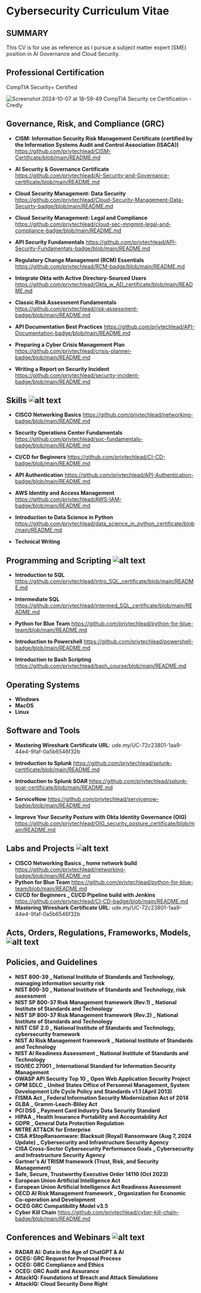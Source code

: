 # Cybersecurity Curriculum Vitae

## SUMMARY
This CV is for use as reference as I pursue a subject matter expert (SME) position in AI Governance and Cloud Security.

## Professional Certification  
CompTIA Security+ Certified 





![Screenshot 2024-10-07 at 18-59-49 CompTIA Security ce Certification - Credly](https://github.com/user-attachments/assets/48475d74-1da4-4b79-9a93-004d45c9d33d)

## Governance, Risk, and Compliance (GRC) 
* __CISM: Information Security Risk Management Certificate (certified by the Information Systems Audit and Control Association (ISACA))__
https://github.com/privtechlead/CISM-Certificate/blob/main/README.md

* __AI Security & Governance Certificate__
https://github.com/privtechlead/AI-Security-and-Governance-certificate/blob/main/README.md

* __Cloud Security Management: Data Security__
https://github.com/privtechlead/Cloud-Security-Management-Data-Secuirty-badge/blob/main/README.md

* __Cloud Security Management: Legal and Compliance__
https://github.com/privtechlead/cloud-sec-mngmnt-legal-and-compliance-badge/blob/main/README.md

* __API Security Fundamentals__
https://github.com/privtechlead/API-Security-Fundamentals-badge/blob/main/README.md
    
* __Regulatory Change Management (RCM) Essentials__
https://github.com/privtechlead/RCM-badge/blob/main/README.md

* __Integrate Okta with Active Directory-Sourced Users__
https://github.com/privtechlead/Okta_w_AD_certificate/blob/main/README.md

* __Classic Risk Assessment Fundamentals__
https://github.com/privtechlead/risk-assessment-badge/blob/main/README.md

* __API Documentation Best Practices__
https://github.com/privtechlead/API-Documentation-badge/blob/main/README.md

*  __Preparing a Cyber Crisis Management Plan__
https://github.com/privtechlead/crisis-planner-badge/blob/main/README.md

* __Writing a Report on Security Incident__
https://github.com/privtechlead/security-incident-badge/blob/main/README.md

## Skills  ![alt text](https://external-content.duckduckgo.com/iu/?u=https%3A%2F%2Fi.pinimg.com%2F236x%2F83%2Fb8%2F73%2F83b873e09c787b78d5c68dad5ae64fcf.jpg%3Fnii%3Dt&f=1&nofb=1&ipt=16950416da9ec2962716d8078345c05716ebb74da974e446f442e037e7684c18&ipo=images)  

*  __CISCO Networking Basics__
https://github.com/privtechlead/networking-badge/blob/main/README.md

* __Security Operations Center Fundamentals__
https://github.com/privtechlead/soc-fundamentals-badge/blob/main/README.md

* __CI/CD for Beginners__
https://github.com/privtechlead/CI-CD-badge/blob/main/README.md

* __API Authentication__
https://github.com/privtechlead/API-Authentication-badge/blob/main/README.md

* __AWS Identity and Access Management__
https://github.com/privtechlead/AWS-IAM-badge/blob/main/README.md

* __Introduction to Data Science in Python__
https://github.com/privtechlead/data_science_in_python_certificate/blob/main/README.md

* __Technical Writing__


## Programming and Scripting   ![alt text](https://media.tenor.com/whgQwNlVvNkAAAAj/xero-code.gif)
* __Introduction to SQL__
https://github.com/privtechlead/intro_SQL_certificate/blob/main/README.md

* __Intermediate SQL__
https://github.com/privtechlead/intermed_SQL_certificate/blob/main/README.md

* __Python for Blue Team__
https://github.com/privtechlead/python-for-blue-team/blob/main/README.md

*  __Introduction to Powershell__
https://github.com/privtechlead/powershell-badge/blob/main/README.md

* __Introduction to Bash Scripting__
https://github.com/privtechlead/bash_course/blob/main/README.md


## Operating Systems 

* __Windows__
* __MacOS__
* __Linux__


## Software and Tools  

* __Mastering Wireshark Certificate URL__:  ude.my/UC-72c23801-1aa9-44e4-9faf-0a5b6546f32b

* __Introduction to Splunk__
https://github.com/privtechlead/splunk-certificate/blob/main/README.md

* __Introduction to Splunk SOAR__
https://github.com/privtechlead/splunk-soar-certificate/blob/main/README.md

* __ServiceNow__
https://github.com/privtechlead/servicenow-badge/blob/main/README.md

* __Improve Your Security Posture with Okta Identity Governance (OIG)__
https://github.com/privtechlead/OIG_security_posture_certificate/blob/main/README.md

## Labs and Projects   ![alt text](https://th.bing.com/th/id/OIP.bMMYiJLNMN-zv6DI71VVeAHaEJ?w=295&h=180&c=7&r=0&o=5&pid=1.7)
* __CISCO Networking Basics _ home network build__
https://github.com/privtechlead/networking-badge/blob/main/README.md
* __Python for Blue Team__
https://github.com/privtechlead/python-for-blue-team/blob/main/README.md
* __CI/CD for Beginners _ CI/CD Pipeline build with Jenkins__
https://github.com/privtechlead/CI-CD-badge/blob/main/README.md
* __Mastering Wireshark Certificate URL__:  ude.my/UC-72c23801-1aa9-44e4-9faf-0a5b6546f32b

## Acts, Orders, Regulations, Frameworks, Models, ![alt text](https://th.bing.com/th/id/OIP.BhxMp369PZ-55wULJRMgugHaIC?pid=ImgDet&w=137&h=148.6595744680851&c=7)
## Policies, and Guidelines


* __NIST 800-39 _ National Institute of Standards and Technology, managing information security risk__
* __NIST 800-30 _ National Institute of Standards and Technology, risk assessment__
* __NIST SP 800-37 Risk Management framework (Rev.1) _ National Institute of Standards and Technology__
* __NIST SP 800-37 Risk Management framework (Rev.2) _ National Institute of Standards and Technology__
* __NIST CSF 2.0 _ National Institute of Standards and Technology, cybersecurity framework__
* __NIST AI Risk Management framework _ National Institute of Standards and Technology__
* __NIST AI Readiness Assessment _ National Institute of Standards and Technology__
* __ISO/IEC 27001 _ International Standard for Information Security Management__
* __OWASP API Security Top 10 _ Open Web Application Security Project__
* __OPM SDLC _ United States Office of Personnel Management, System Development Life Cycle Policy and Standards v1.1 (April 2013)__
* __FISMA Act _ Federal Information Security Modernization Act of 2014__
* __GLBA _ Gramm-Leach-Bliley Act__
* __PCI DSS _ Payment Card Industry Data Security Standard__
* __HIPAA _ Health Insurance Portability and Accountability Act__
* __GDPR _ General Data Protection Regulation__
* __MITRE ATT&CK for Enterprise__
* __CISA #StopRansomware: Blacksuit (Royal) Ransomware (Aug 7, 2024 Update) _ Cybersecurity and Infrastructure Security Agency__
* __CISA Cross-Sector Cybersecurity Performance Goals _ Cybersecurity and Infrastructure Security Agency__
* __Gartner's AI TRISM framework (Trust, Risk, and Security Management)__
* __Safe, Secure, Trustworthy Executive Order 14110 (Oct 2023)__
* __European Union Artificial Intelligence Act__
* __European Union Artificial Intelligence Act Readiness Assessment__
* __OECD AI Risk Management framework _ Organization for Economic Co-operation and Development__
* __OCEG GRC Compatibility Model v3.5__
* __Cyber Kill Chain__
https://github.com/privtechlead/cyber-kill-chain-badge/blob/main/README.md


## Conferences and Webinars ![alt text](https://th.bing.com/th/id/OIP.sWnKdSpaBAUDD1niw60h7AHaDh?w=304&h=166&c=7&r=0&o=5&pid=1.7)
* __RADAR AI: Data in the Age of ChatGPT & AI__
* __OCEG: GRC Request for Proposal Process__
* __OCEG: GRC Compliance and Ethics__
* __OCEG: GRC Audit and Assurance__
* __AttackIQ: Foundations of Breach and Attack Simulations__
* __AttackIQ: Cloud Security Done Right__


